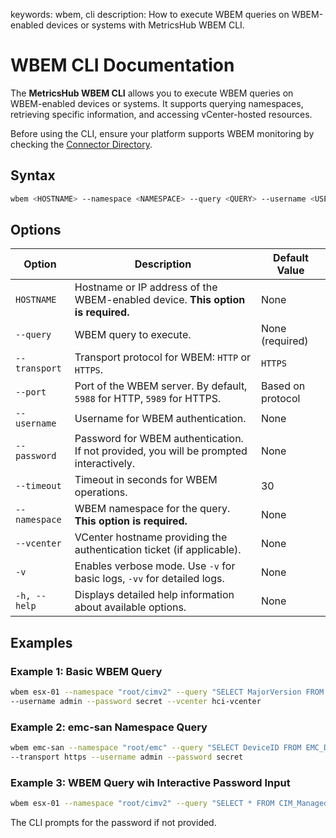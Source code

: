 keywords: wbem, cli
description: How to execute WBEM queries on WBEM-enabled devices or systems with MetricsHub WBEM CLI.

# WBEM CLI Documentation

The **MetricsHub WBEM CLI** allows you to execute WBEM queries on WBEM-enabled devices or systems. It supports querying namespaces, retrieving specific information, and accessing vCenter-hosted resources.

Before using the CLI, ensure your platform supports WBEM monitoring by checking the [Connector Directory](https://metricshub.com/docs/latest/metricshub-connectors-directory.html).

## Syntax

```bash
wbem <HOSTNAME> --namespace <NAMESPACE> --query <QUERY> --username <USERNAME> --password <PASSWORD> --vcenter <VCENTER> --transport <PROTOCOL> --port <PORT> --timeout <TIMEOUT>
```

## Options

| Option        | Description                                                                            | Default Value     |
| ------------- | -------------------------------------------------------------------------------------- | ----------------- |
| `HOSTNAME`    | Hostname or IP address of the WBEM-enabled device. **This option is required.**        | None              |
| `--query`     | WBEM query to execute.                                                                 | None (required)   |
| `--transport` | Transport protocol for WBEM: `HTTP` or `HTTPS`.                                        | `HTTPS`           |
| `--port`      | Port of the WBEM server. By default, `5988` for HTTP, `5989` for HTTPS.                | Based on protocol |
| `--username`  | Username for WBEM authentication.                                                      | None              |
| `--password`  | Password for WBEM authentication. If not provided, you will be prompted interactively. | None              |
| `--timeout`   | Timeout in seconds for WBEM operations.                                                | 30                |
| `--namespace` | WBEM namespace for the query. **This option is required.**                             | None              |
| `--vcenter`   | VCenter hostname providing the authentication ticket (if applicable).                  | None              |
| `-v`          | Enables verbose mode. Use `-v` for basic logs, `-vv` for detailed logs.                | None              |
| `-h, --help`  | Displays detailed help information about available options.                            | None              |

## Examples

### Example 1: Basic WBEM Query

```bash
wbem esx-01 --namespace "root/cimv2" --query "SELECT MajorVersion FROM VMware_HypervisorSoftwareIdentity" \
--username admin --password secret --vcenter hci-vcenter
```

### Example 2: emc-san Namespace Query

```bash
wbem emc-san --namespace "root/emc" --query "SELECT DeviceID FROM EMC_DiskDrive" \
--transport https --username admin --password secret
```

### Example 3: WBEM Query wih Interactive Password Input

```bash
wbem esx-01 --namespace "root/cimv2" --query "SELECT * FROM CIM_ManagedElement" --username admin
```

The CLI prompts for the password if not provided.
